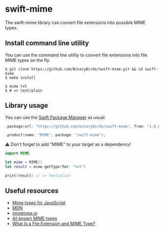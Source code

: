 # swift-mime

The swift-mime library can convert file extensions into possible MIME types.

## Install command line utility

You can use the command line utility to convert file extensions into file MIME types on the fly.

```
$ git clone https://github.com/BinaryBirds/swift-mime.git && cd swift-mime
$ make install

$ mime txt 
$ # => text/plain
```

## Library usage

You can use the [Swift Package Manager](https://theswiftdev.com/2017/11/09/swift-package-manager-tutorial/) as usual:

```swift
.package(url: "https://github.com/binarybirds/swift-mime", from: "1.0.0"),

.product(name: "MIME", package: "swift-mime"),
```

⚠️ Don't forget to add "MIME" to your target as a dependency!

```swift
import MIME

let mime = MIME()
let result = mime.getType(for: "txt")

print(result) // => text/plain
```

## Useful resources

- [Mime types for JavaScript](https://github.com/broofa/mime)
- [MDN](https://developer.mozilla.org/en-US/docs/Web/HTTP/Basics_of_HTTP/MIME_types/Common_types)
- [mimetype.io](https://mimetype.io/all-types/)
- [All known MIME types](https://www.digipres.org/formats/mime-types/)
- [What Is a File Extension and MIME Type?](https://www.lifewire.com/file-extensions-and-mime-types-3469109)

